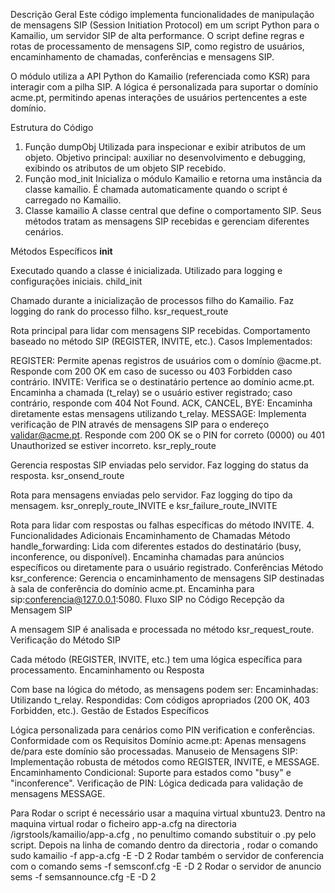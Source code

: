Descrição Geral
Este código implementa funcionalidades de manipulação de mensagens SIP (Session Initiation Protocol) em um script Python para o Kamailio, um servidor SIP de alta performance. O script define regras e rotas de processamento de mensagens SIP, como registro de usuários, encaminhamento de chamadas, conferências e mensagens SIP.

O módulo utiliza a API Python do Kamailio (referenciada como KSR) para interagir com a pilha SIP. A lógica é personalizada para suportar o domínio acme.pt, permitindo apenas interações de usuários pertencentes a este domínio.

Estrutura do Código
1. Função dumpObj
Utilizada para inspecionar e exibir atributos de um objeto.
Objetivo principal: auxiliar no desenvolvimento e debugging, exibindo os atributos de um objeto SIP recebido.
2. Função mod_init
Inicializa o módulo Kamailio e retorna uma instância da classe kamailio.
É chamada automaticamente quando o script é carregado no Kamailio.
3. Classe kamailio
A classe central que define o comportamento SIP. Seus métodos tratam as mensagens SIP recebidas e gerenciam diferentes cenários.

Métodos Específicos
__init__

Executado quando a classe é inicializada.
Utilizado para logging e configurações iniciais.
child_init

Chamado durante a inicialização de processos filho do Kamailio.
Faz logging do rank do processo filho.
ksr_request_route

Rota principal para lidar com mensagens SIP recebidas.
Comportamento baseado no método SIP (REGISTER, INVITE, etc.).
Casos Implementados:

REGISTER:
Permite apenas registros de usuários com o domínio @acme.pt.
Responde com 200 OK em caso de sucesso ou 403 Forbidden caso contrário.
INVITE:
Verifica se o destinatário pertence ao domínio acme.pt.
Encaminha a chamada (t_relay) se o usuário estiver registrado; caso contrário, responde com 404 Not Found.
ACK, CANCEL, BYE:
Encaminha diretamente estas mensagens utilizando t_relay.
MESSAGE:
Implementa verificação de PIN através de mensagens SIP para o endereço validar@acme.pt.
Responde com 200 OK se o PIN for correto (0000) ou 401 Unauthorized se estiver incorreto.
ksr_reply_route

Gerencia respostas SIP enviadas pelo servidor.
Faz logging do status da resposta.
ksr_onsend_route

Rota para mensagens enviadas pelo servidor.
Faz logging do tipo da mensagem.
ksr_onreply_route_INVITE e ksr_failure_route_INVITE

Rota para lidar com respostas ou falhas específicas do método INVITE.
4. Funcionalidades Adicionais
Encaminhamento de Chamadas
Método handle_forwarding:
Lida com diferentes estados do destinatário (busy, inconference, ou disponível).
Encaminha chamadas para anúncios específicos ou diretamente para o usuário registrado.
Conferências
Método ksr_conference:
Gerencia o encaminhamento de mensagens SIP destinadas à sala de conferência do domínio acme.pt.
Encaminha para sip:conferencia@127.0.0.1:5080.
Fluxo SIP no Código
Recepção da Mensagem SIP

A mensagem SIP é analisada e processada no método ksr_request_route.
Verificação do Método SIP

Cada método (REGISTER, INVITE, etc.) tem uma lógica específica para processamento.
Encaminhamento ou Resposta

Com base na lógica do método, as mensagens podem ser:
Encaminhadas: Utilizando t_relay.
Respondidas: Com códigos apropriados (200 OK, 403 Forbidden, etc.).
Gestão de Estados Específicos

Lógica personalizada para cenários como PIN verification e conferências.
Conformidade com os Requisitos
Domínio acme.pt: Apenas mensagens de/para este domínio são processadas.
Manuseio de Mensagens SIP: Implementação robusta de métodos como REGISTER, INVITE, e MESSAGE.
Encaminhamento Condicional: Suporte para estados como "busy" e "inconference".
Verificação de PIN: Lógica dedicada para validação de mensagens MESSAGE.

Para Rodar o script é necessário usar a maquina virtual xbuntu23. Dentro na maquina virtual rodar o ficheiro app-a.cfg na directoria /igrstools/kamailio/app-a.cfg , no penultimo comando  substituir o .py pelo script.
Depois na linha de comando dentro da directoria , rodar o comando sudo kamailio -f app-a.cfg -E -D 2
Rodar também o servidor de conferencia com o comando sems -f semsconf.cfg -E -D 2
Rodar o servidor de anuncio sems -f semsannounce.cfg -E -D 2
